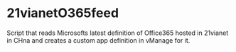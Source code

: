 # 21vianetO365feed
Script that reads Microsofts latest definition of Office365 hosted in 21vianet in CHna and creates a custom app definition in vManage for it.
